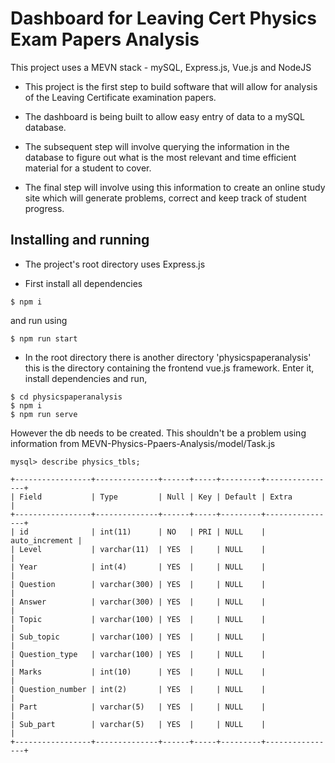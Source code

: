 # Dashboard for Leaving Cert Physics Exam Papers Analysis

This project uses a MEVN stack - mySQL, Express.js, Vue.js and NodeJS

* This project is the first step to build software that will allow for analysis of the Leaving Certificate examination papers.

* The dashboard is being built to allow easy entry of data to a mySQL database.

* The subsequent step will involve querying the information in the database to figure out what is the most relevant and time efficient material for a student to cover.

* The final step will involve using this information to create an online study site which will generate problems, correct and keep track of student progress.

## Installing and running

* The project's root directory uses Express.js

* First install all dependencies

```
$ npm i
```

and run using

```
$ npm run start
```

* In the root directory there is another directory 'physicspaperanalysis' this is the directory containing the frontend vue.js framework. Enter it, install dependencies and run,

```
$ cd physicspaperanalysis
$ npm i
$ npm run serve
```

However the db needs to be created. This shouldn't be a problem using information from MEVN-Physics-Ppaers-Analysis/model/Task.js

```
mysql> describe physics_tbls;
```

```
+-----------------+--------------+------+-----+---------+----------------+
| Field           | Type         | Null | Key | Default | Extra          |
+-----------------+--------------+------+-----+---------+----------------+
| id              | int(11)      | NO   | PRI | NULL    | auto_increment |
| Level           | varchar(11)  | YES  |     | NULL    |                |
| Year            | int(4)       | YES  |     | NULL    |                |
| Question        | varchar(300) | YES  |     | NULL    |                |
| Answer          | varchar(300) | YES  |     | NULL    |                |
| Topic           | varchar(100) | YES  |     | NULL    |                |
| Sub_topic       | varchar(100) | YES  |     | NULL    |                |
| Question_type   | varchar(100) | YES  |     | NULL    |                |
| Marks           | int(10)      | YES  |     | NULL    |                |
| Question_number | int(2)       | YES  |     | NULL    |                |
| Part            | varchar(5)   | YES  |     | NULL    |                |
| Sub_part        | varchar(5)   | YES  |     | NULL    |                |
+-----------------+--------------+------+-----+---------+----------------+
```
